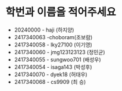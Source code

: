 # 학번과 이름을 적어주세요

* 20240000 - haji (하지양)
* 2417340063 -choboram(조보람)
* 2417340058 - lky27100 (이기영)
* 2417340060 - jmg123123123 (정민균)
* 2417340055 - sungwoo701 (배성우)
* 2417340054 - isaga143 (박성후)
* 2417340070 - dyek18 (허태우)
* 2417340068 - cs9909 (최 승)
